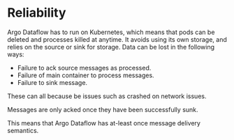 # Reliability

Argo Dataflow has to run on Kubernetes, which means that pods can be deleted and processes killed at anytime. It avoids
using its own storage, and relies on the source or sink for storage. Data can be lost in the following ways:

* Failure to ack source messages as processed.
* Failure of main container to process messages.
* Failure to sink message.

These can all because be issues such as crashed on network issues.

Messages are only acked once they have been successfully sunk.

This means that Argo Dataflow has at-least once message delivery semantics. 